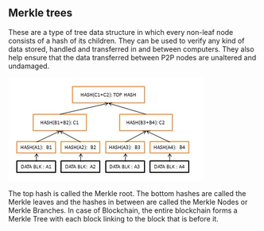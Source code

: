 ## Merkle trees

These are a type of tree data structure in which every non-leaf node consists of a hash of its children.
They can be used to verify any kind of data stored, handled and transferred in and between computers.
They also help ensure that the data transferred between P2P nodes are unaltered and undamaged.

![merkle.jpg](/assets/merkle.JPG)

The top hash is called the Merkle root. The bottom hashes are called the Merkle leaves and the hashes in between are called the Merkle Nodes or Merkle Branches.
In case of Blockchain, the entire blockchain forms a Merkle Tree with each block linking to the block that is before it.
